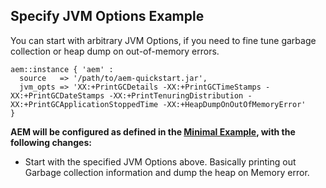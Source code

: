 
## Specify JVM Options Example

You can start with arbitrary JVM Options, if you need to fine tune garbage collection or heap dump on out-of-memory errors.

~~~ puppet
aem::instance { 'aem' :
  source   => '/path/to/aem-quickstart.jar',
  jvm_opts => 'XX:+PrintGCDetails -XX:+PrintGCTimeStamps -XX:+PrintGCDateStamps -XX:+PrintTenuringDistribution -XX:+PrintGCApplicationStoppedTime -XX:+HeapDumpOnOutOfMemoryError'
}
~~~

**AEM will be configured as defined in the [Minimal Example](docs/aem-instance/Minimal.md), with the following changes:**

* Start with the specified JVM Options above. Basically printing out Garbage collection information and dump the heap on Memory error.

